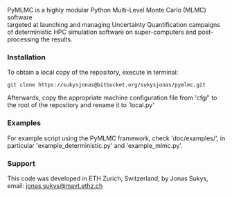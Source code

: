 PyMLMC is a highly modular Python Multi-Level Monte Carlo (MLMC) software  
targeted at launching and managing Uncertainty Quantification campaigns  
of deterministic HPC simulation software on super-computers and post-processing the results.

### Installation ###

To obtain a local copy of the repository, execute in terminal:
```
git clone https://sukysjonas@bitbucket.org/sukysjonas/pymlmc.git
```

Afterwards, copy the appropriate machine configuration file from 'cfg/' to the root of the repository and rename it to 'local.py'

### Examples ###

For example script using the PyMLMC framework, check 'doc/examples/', in particular 'example_deterministic.py' and 'example_mlmc.py'.

### Support ###

This code was developed in ETH Zurich, Switzerland,
by Jonas Sukys, email: jonas.sukys@mavt.ethz.ch